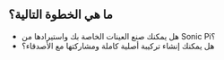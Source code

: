 ## ما هي الخطوة التالية؟

- هل يمكنك صنع العينات الخاصة بك واستيرادها من Sonic Pi؟
- هل يمكنك إنشاء تركيبة أصلية كاملة ومشاركتها مع الأصدقاء؟
